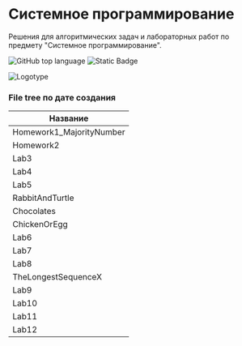 # Системное программирование
Решения для алгоритмических задач и лабораторных работ по предмету "Системное программирование". <!-- описание репозитория -->
<!-- блок информации о репозитории в бейджах -->
![GitHub top language](https://img.shields.io/github/languages/top/s0cutegirl/SystemProgramming_LaboratoryWorks)
![Static Badge](https://img.shields.io/badge/s0cutegirl-SystemProgramming_LaboratoryWorks-SystemProgramming_LaboratoryWorks)

![Logotype](https://avatars.githubusercontent.com/u/157199452?v=4)

<!-- описание file tree -->
### File tree по дате создания
| Название                     |
|------------------------------|
| Homework1_MajorityNumber	   |
| Homework2                    |
| Lab3 |
| Lab4 |
| Lab5 |
| RabbitAndTurtle |
| Chocolates |
| ChickenOrEgg |
| Lab6 |
| Lab7 |
| Lab8 |
| TheLongestSequenceX |
| Lab9 |
| Lab10 |
| Lab11 |
| Lab12 |
